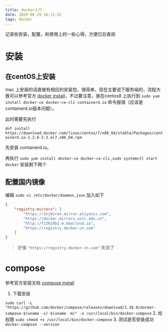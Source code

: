 ```yaml
---
title: docker入门
date: 2020-06-29 16:11:52
tags: docker
---
```


记录些安装，配置，和使用上的一些心得，方便日后查阅

<!--more-->

# 安装 #

## 在centOS上安装 ##

mac 上安装的话直接有相应的安装包，很简单，现在主要说下服务端的，流程大致可以参考官方 [docker install](https://docs.docker.com/engine/install/centos/)，不过要注意，我在centos8 上执行到 `sudo yum install docker-ce docker-ce-cli containerd.io` 命令报错（应该是containerd.io版本问题）。

此时需要先执行 

`dnf install https://download.docker.com/linux/centos/7/x86_64/stable/Packages/containerd.io-1.2.6-3.3.el7.x86_64.rpm` 

先安装 containerd.io。

再执行 `sudo yum install docker-ce docker-ce-cli` ,`sudo systemctl start docker` 安装剩下两个

## 配置国内镜像 ##

编辑 `sudo vi /etc/docker/daemon.json`
加入如下
```json
{
    "registry-mirrors": [
        "https://1nj0zren.mirror.aliyuncs.com",
        "https://docker.mirrors.ustc.edu.cn",
        "http://f1361db2.m.daocloud.io",
        "https://registry.docker-cn.com"
    ]
}
```

> 好像 `"https://registry.docker-cn.com"` 失效了

# compose #

参考官方安装文档 [compose install](https://docs.docker.com/compose/install/)


1. 下载安装  

`sudo curl -L "https://github.com/docker/compose/releases/download/1.26.0/docker-compose-$(uname -s)-$(uname -m)" -o /usr/local/bin/docker-compose`
2. 给权限 `sudo chmod +x /usr/local/bin/docker-compose`
3. 测试是否安装成功 `docker-compose --version`